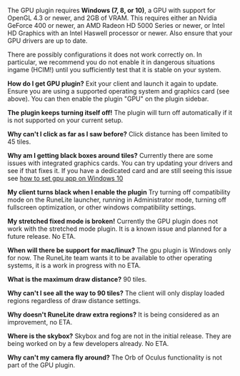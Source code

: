 The GPU plugin requires **Windows (7, 8, or 10)**, a GPU with support for OpenGL 4.3 or newer, and 2GB of VRAM. This requires either an Nvidia GeForce 400 or newer, an AMD Radeon HD 5000 Series or newer, or Intel HD Graphics with an Intel Haswell processor or newer. Also ensure that your GPU drivers are up to date.

There are possibly configurations it does not work correctly on. In particular, we recommend you do not enable it in dangerous situations ingame (HCIM!) until you sufficiently test that it is stable on your system.

**How do I get GPU plugin?**
Exit your client and launch it again to update. Ensure you are using a supported operating system and graphics card (see above). You can then enable the plugin "GPU" on the plugin sidebar.

**The plugin keeps turning itself off!**
The plugin will turn off automatically if it is not supported on your current setup.

**Why can't I click as far as I saw before?**
Click distance has been limited to 45 tiles.

**Why am I getting black boxes around tiles?**
Currently there are some issues with integrated graphics cards. You can try updating your drivers and see if that fixes it.
If you have a dedicated card and are still seeing this issue see [how to set gpu app on Windows 10](https://pureinfotech.com/set-gpu-app-windows-10/)

**My client turns black when I enable the plugin**
Try turning off compatibility mode on the RuneLite launcher, running in Administrator mode, turning off fullscreen optimization, or other windows compatibility settings.

**My stretched fixed mode is broken!**
Currently the GPU plugin does not work with the stretched mode plugin. It is a known issue and planned for a future release. No ETA.

**When will there be support for mac/linux?**
The gpu plugin is Windows only for now. The RuneLite team wants it to be available to other operating systems, it is a work in progress with no ETA.

**What is the maximum draw distance?**
90 tiles.

**Why can't I see all the way to 90 tiles?**
The client will only display loaded regions regardless of draw distance settings.

**Why doesn't RuneLite draw extra regions?**
It is being considered as an improvement, no ETA.

**Where is the skybox?**
Skybox and fog are not in the initial release. They are being worked on by a few developers already. No ETA.

**Why can't my camera fly around?**
The Orb of Oculus functionality is not part of the GPU plugin.